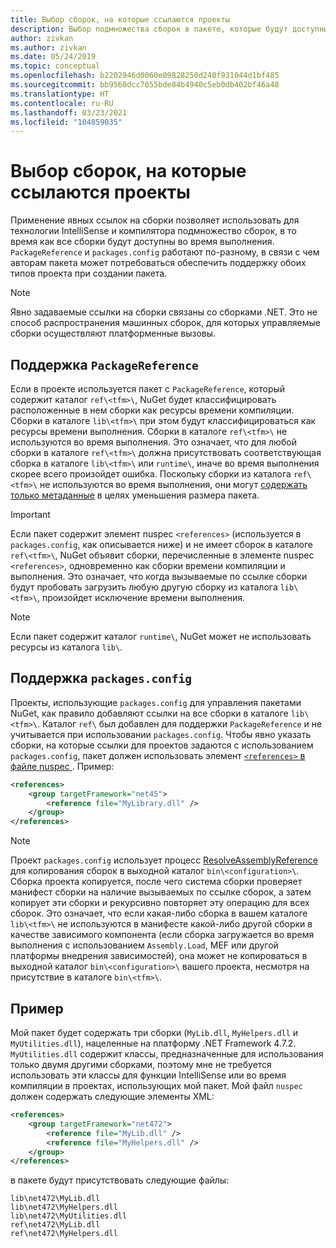 ```yaml
---
title: Выбор сборок, на которые ссылаются проекты
description: Выбор подмножества сборок в пакете, которые будут доступны компилятору, в то время как все сборки будут доступны во время выполнения.
author: zivkan
ms.author: zivkan
ms.date: 05/24/2019
ms.topic: conceptual
ms.openlocfilehash: b2202946d0060e09828250d240f931044d1bf485
ms.sourcegitcommit: bb9560dcc7055bde84b4940c5eb0db402bf46a48
ms.translationtype: HT
ms.contentlocale: ru-RU
ms.lasthandoff: 03/23/2021
ms.locfileid: "104859035"
---
```

# <a name="select-assemblies-referenced-by-projects"></a>Выбор сборок, на которые ссылаются проекты

Применение явных ссылок на сборки позволяет использовать для технологии IntelliSense и компилятора подмножество сборок, в то время как все сборки будут доступны во время выполнения. `PackageReference` и `packages.config` работают по-разному, в связи с чем авторам пакета может потребоваться обеспечить поддержку обоих типов проекта при создании пакета.

> [!Note]
> Явно задаваемые ссылки на сборки связаны со сборками .NET. Это не способ распространения машинных сборок, для которых управляемые сборки осуществляют платформенные вызовы.

## <a name="packagereference-support"></a>Поддержка `PackageReference`

Если в проекте используется пакет с `PackageReference`, который содержит каталог `ref\<tfm>\`, NuGet будет классифицировать расположенные в нем сборки как ресурсы времени компиляции. Сборки в каталоге `lib\<tfm>\` при этом будут классифицироваться как ресурсы времени выполнения. Сборки в каталоге `ref\<tfm>\` не используются во время выполнения. Это означает, что для любой сборки в каталоге `ref\<tfm>\` должна присутствовать соответствующая сборка в каталоге `lib\<tfm>\` или `runtime\`, иначе во время выполнения скорее всего произойдет ошибка. Поскольку сборки из каталога `ref\<tfm>\` не используются во время выполнения, они могут [содержать только метаданные](https://github.com/dotnet/roslyn/blob/main/docs/features/refout.md) в целях уменьшения размера пакета.

> [!Important]
> Если пакет содержит элемент nuspec `<references>` (используется в `packages.config`, как описывается ниже) и не имеет сборок в каталоге `ref\<tfm>\`, NuGet объявит сборки, перечисленные в элементе nuspec `<references>`, одновременно как сборки времени компиляции и выполнения. Это означает, что когда вызываемые по ссылке сборки будут пробовать загрузить любую другую сборку из каталога `lib\<tfm>\`, произойдет исключение времени выполнения.

> [!Note]
> Если пакет содержит каталог `runtime\`, NuGet может не использовать ресурсы из каталога `lib\`.

## <a name="packagesconfig-support"></a>Поддержка `packages.config`

Проекты, использующие `packages.config` для управления пакетами NuGet, как правило добавляют ссылки на все сборки в каталоге `lib\<tfm>\`. Каталог `ref\` был добавлен для поддержки `PackageReference` и не учитывается при использовании `packages.config`. Чтобы явно указать сборки, на которые ссылки для проектов задаются с использованием `packages.config`, пакет должен использовать элемент [`<references>` в файле nuspec ](../reference/nuspec.md#explicit-assembly-references). Пример:

```xml
<references>
    <group targetFramework="net45">
        <reference file="MyLibrary.dll" />
    </group>
</references>
```

> [!Note]
> Проект `packages.config` использует процесс [ResolveAssemblyReference](https://github.com/Microsoft/msbuild/blob/main/documentation/wiki/ResolveAssemblyReference.md) для копирования сборок в выходной каталог `bin\<configuration>\`. Сборка проекта копируется, после чего система сборки проверяет манифест сборки на наличие вызываемых по ссылке сборок, а затем копирует эти сборки и рекурсивно повторяет эту операцию для всех сборок. Это означает, что если какая-либо сборка в вашем каталоге `lib\<tfm>\` не используются в манифесте какой-либо другой сборки в качестве зависимого компонента (если сборка загружается во время выполнения с использованием `Assembly.Load`, MEF или другой платформы внедрения зависимостей), она может не копироваться в выходной каталог `bin\<configuration>\` вашего проекта, несмотря на присутствие в каталоге `bin\<tfm>\`.

## <a name="example"></a>Пример

Мой пакет будет содержать три сборки (`MyLib.dll`, `MyHelpers.dll` и `MyUtilities.dll`), нацеленные на платформу .NET Framework 4.7.2. `MyUtilities.dll` содержит классы, предназначенные для использования только двумя другими сборками, поэтому мне не требуется использовать эти классы для функции IntelliSense или во время компиляции в проектах, использующих мой пакет. Мой файл `nuspec` должен содержать следующие элементы XML:

```xml
<references>
    <group targetFramework="net472">
        <reference file="MyLib.dll" />
        <reference file="MyHelpers.dll" />
    </group>
</references>
```

в пакете будут присутствовать следующие файлы:

```text
lib\net472\MyLib.dll
lib\net472\MyHelpers.dll
lib\net472\MyUtilities.dll
ref\net472\MyLib.dll
ref\net472\MyHelpers.dll
```
